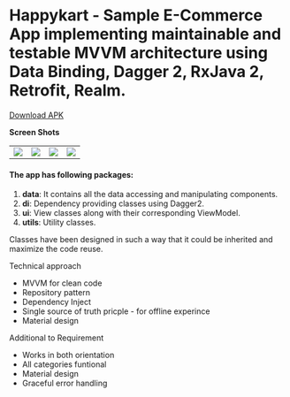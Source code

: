 # Happykart - Sample E-Commerce App implementing maintainable and testable MVVM architecture using Data Binding, Dagger 2, RxJava 2, Retrofit, Realm.

<a href="https://github.com/ashutosh-verma/Happykart-mvvm-rxjava-dagger/blob/master/app-debug.apk">Download APK</a>

<b>Screen Shots</b>

<table>
<tr>
<td>
<img src="https://github.com/ashutosh-verma/Happykart-mvvm-rxjava-dagger/blob/master/screen-shots/categories.png"/>
</td>
<td>
<img src="https://github.com/ashutosh-verma/Happykart-mvvm-rxjava-dagger/blob/master/screen-shots/product_list.png"/>
</td>
<td>
<img src="https://github.com/ashutosh-verma/Happykart-mvvm-rxjava-dagger/blob/master/screen-shots/product_detail.png"/>
</td>
<td>
<img src="https://github.com/ashutosh-verma/Happykart-mvvm-rxjava-dagger/blob/master/screen-shots/product_detail_added_to_cart.png"
</td>
</tr>
</table>

#### The app has following packages:
1. **data**: It contains all the data accessing and manipulating components.
2. **di**: Dependency providing classes using Dagger2.
3. **ui**: View classes along with their corresponding ViewModel.
4. **utils**: Utility classes.

Classes have been designed in such a way that it could be inherited and maximize the code reuse.

Technical approach

- MVVM for clean code
- Repository pattern
- Dependency Inject
- Single source of truth pricple - for offline experince
- Material design

Additional to Requirement 
- Works in both orientation 
- All categories funtional
- Material design
- Graceful error handling

